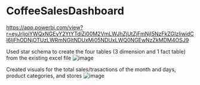 # CoffeeSalesDashboard

https://app.powerbi.com/view?r=eyJrIjoiYWQxNGEyY2YtYTdiZi00M2VmLWJhZjUtZjFmNjI5NzFkZGIzIiwidCI6IjFhODNjOTUzLWRmNGItNDUxMi05NDUxLWQ0NGEwNzZkMDM4OSJ9

Used star schema to create the four tables (3 dimension and 1 fact table)  from the existing excel file
![image](https://github.com/user-attachments/assets/7445a6b5-7ef2-42a8-94ee-f452f8f29b90)

Created visuals for the total sales/trasactions of the month and days, product categories, and stores
![image](https://github.com/user-attachments/assets/484c2fa0-d3f4-4f03-93d5-8d3082fda5af)


